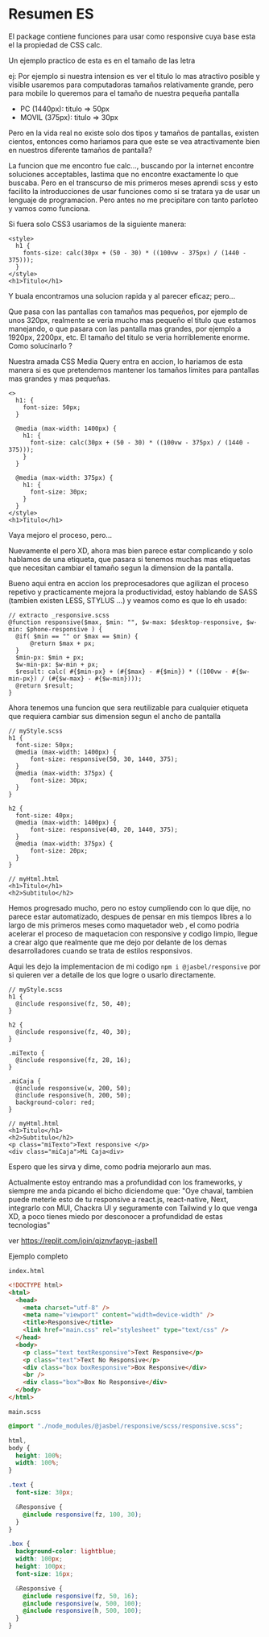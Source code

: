 
# Resumen ES

El package contiene funciones para usar como responsive cuya base esta el la propiedad de CSS
calc.

Un ejemplo practico de esta es en el tamaño de las letra

ej: Por ejemplo si nuestra intension es ver el titulo lo mas atractivo posible y visible usaremos para computadoras tamaños relativamente grande, pero para mobile lo queremos para el tamaño de nuestra pequeña pantalla

- PC (1440px): titulo => 50px
- MOVIL (375px): titulo => 30px

Pero en la vida real no existe solo dos tipos y tamaños de pantallas, existen cientos, entonces como hariamos para que este se vea atractivamente bien en nuestros diferente tamaños de pantalla?

La funcion que me encontro fue calc..., buscando por la internet encontre soluciones acceptables, lastima que no encontre exactamente lo que buscaba. Pero en el transcurso de mis primeros meses aprendi scss y esto facilito la introducciones de usar funciones como si se tratara ya de usar un lenguaje de programacion. Pero antes no me precipitare con tanto parloteo y vamos como funciona.

<!-- TODO: poner 2 imagenes uno en pantalla grande y otro en celulares, de lo que queremos al final -->

Si fuera solo CSS3 usariamos de la siguiente manera:

    <style>
      h1 {
        fonts-size: calc(30px + (50 - 30) * ((100vw - 375px) / (1440 - 375)));
      }
    </style>
    <h1>Titulo</h1>

Y buala encontramos una solucion rapida y al parecer eficaz; pero...

Que pasa con las pantallas con tamaños mas pequeños, por ejemplo de unos 320px, realmente se veria mucho mas pequeño el titulo que estamos manejando, o que pasara con las pantalla mas grandes, por ejemplo a 1920px, 2200px, etc. El tamaño del titulo se veria horriblemente enorme. Como solucinarlo ?

Nuestra amada CSS Media Query entra en accion, lo hariamos de esta manera si es que pretendemos mantener los tamaños limites para pantallas mas grandes y mas pequeñas.

    <>
      h1: {
        font-size: 50px;
      }

      @media (max-width: 1400px) {
        h1: {
          font-size: calc(30px + (50 - 30) * ((100vw - 375px) / (1440 - 375)));
        }
      }

      @media (max-width: 375px) {
        h1: {
          font-size: 30px;
        }
      }
    </style>
    <h1>Titulo</h1>

<!-- TODO: poner la image de los tres resultados -->

Vaya mejoro el proceso, pero...

Nuevamente el pero XD, ahora mas bien parece estar complicando y solo hablamos de una etiqueta, que pasara si tenemos muchas mas etiquetas que necesitan cambiar el tamaño segun la dimension de la pantalla.

Bueno aqui entra en accion los preprocesadores que agilizan el proceso repetivo y practicamente mejora la productividad, estoy hablando de SASS (tambien existen LESS, STYLUS ...) y veamos como es que lo eh usado:

    // extracto _responsive.scss
    @function responsive($max, $min: "", $w-max: $desktop-responsive, $w-min: $phone-responsive ) {
      @if( $min == "" or $max == $min) {
          @return $max + px;
      }
      $min-px: $min + px;
      $w-min-px: $w-min + px;
      $result: calc( #{$min-px} + (#{$max} - #{$min}) * ((100vw - #{$w-min-px}) / (#{$w-max} - #{$w-min})));
      @return $result;
    }

Ahora tenemos una funcion que sera reutilizable para cualquier etiqueta que requiera cambiar sus dimension segun el ancho de pantalla

    // myStyle.scss
    h1 {
      font-size: 50px;
      @media (max-width: 1400px) {
          font-size: responsive(50, 30, 1440, 375);
      }
      @media (max-width: 375px) {
          font-size: 30px;
      }
    }

    h2 {
      font-size: 40px;
      @media (max-width: 1400px) {
          font-size: responsive(40, 20, 1440, 375);
      }
      @media (max-width: 375px) {
          font-size: 20px;
      }
    }

    // myHtml.html
    <h1>Titulo</h1>
    <h2>Subtitulo</h2>

Hemos progresado mucho, pero no estoy cumpliendo con lo que dije, no parece estar automatizado, despues de pensar en mis tiempos libres a lo largo de mis primeros meses como maquetador web , el como podria acelerar el proceso de maquetacion con responsive y codigo limpio, llegue a crear algo que realmente que me dejo por delante de los demas desarrolladores cuando se trata de estilos responsivos.

Aqui les dejo la implementacion de mi codigo `npm i @jasbel/responsive` por si quieren ver a detalle de los que logre o usarlo directamente.

    // myStyle.scss
    h1 {
      @include responsive(fz, 50, 40);
    }

    h2 {
      @include responsive(fz, 40, 30);
    }

    .miTexto {
      @include responsive(fz, 28, 16);
    }

    .miCaja {
      @include responsive(w, 200, 50);
      @include responsive(h, 200, 50);
      background-color: red;
    }

    // myHtml.html
    <h1>Titulo</h1>
    <h2>Subtitulo</h2>
    <p class="miTexto">Text responsive </p>
    <div class="miCaja">Mi Caja<div>

Espero que les sirva y dime, como podria mejorarlo aun mas.

Actualmente estoy entrando mas a profundidad con los frameworks, y siempre me anda picando el bicho diciendome que: "Oye chaval, tambien puede meterle esto de tu responsive a react.js, react-native, Next, integrarlo con MUI, Chackra UI y seguramente con Tailwind y lo que venga XD, a poco tienes miedo por desconocer a profundidad de estas tecnologias"

ver https://replit.com/join/qjznvfaoyp-jasbel1

Ejemplo completo

`index.html`

```html
<!DOCTYPE html>
<html>
  <head>
    <meta charset="utf-8" />
    <meta name="viewport" content="width=device-width" />
    <title>Responsive</title>
    <link href="main.css" rel="stylesheet" type="text/css" />
  </head>
  <body>
    <p class="text textResponsive">Text Responsive</p>
    <p class="text">Text No Responsive</p>
    <div class="box boxResponsive">Box Responsive</div>
    <br />
    <div class="box">Box No Responsive</div>
  </body>
</html>
```

`main.scss`

```scss
@import "./node_modules/@jasbel/responsive/scss/responsive.scss";

html,
body {
  height: 100%;
  width: 100%;
}

.text {
  font-size: 30px;

  &Responsive {
    @include responsive(fz, 100, 30);
  }
}

.box {
  background-color: lightblue;
  width: 100px;
  height: 100px;
  font-size: 16px;

  &Responsive {
    @include responsive(fz, 50, 16);
    @include responsive(w, 500, 100);
    @include responsive(h, 500, 100);
  }
}
```
